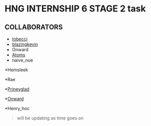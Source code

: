 # HNG INTERNSHIP 6 STAGE 2 task

## COLLABORATORS

* [tobecci](https://wwww.github.com/tobecci)
* [blazingkevin](https://www.github.com/Blazingkevin)
* Onward
* [Atoms](https://www.github.com/jatoms)
* naive_nue

*Hemsleek

*Rae

*[Prineyglad](https://www.github.com/gbemy)

*[Onward](https://www.github.com/adeyemionward)

*Henry_hoc

> will be updating as time goes on
